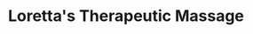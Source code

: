---
title: "Loretta's Therapeutic Massage"
url: /logansport/lorettas-therapeutic-massage/
shop: massage
---